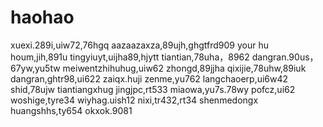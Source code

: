 # haohao
xuexi.289i,uiw72,76hgq
aazaazaxza,89ujh,ghgtfrd909
your hu houm,jih,891u
tingyiuyt,uijha89,hjytt
tiantian,78uha，8962
dangran.90us，67yw,yu5tw
meiwentzhihuhug,uiw62
zhongd,89jjha
qixijie,78uhw,89iuk
dangran,ghtr98,ui622
zaiqx.huji
zenme,yu762
langchaoerp,ui6w42
shid,78ujw
tiantiangxhug
jingjpc,rt533
miaowa,yu7s.78wy
pofcz,ui62
woshige,tyre34
wiyhag.uish12
nixi,tr432,rt34
shenmedongx
huangshhs,ty654
okxok.9081
